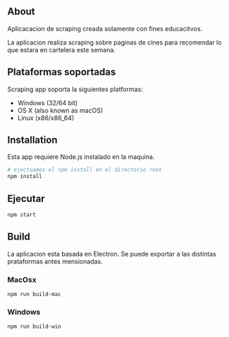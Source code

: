 ## About

Aplicacacion de scraping creada solamente con fines educacitvos.

La aplicacion realiza scraping sobre paginas de cines para recomendar lo que estara en cartelera este semana.

## Plataformas soportadas

Scraping app soporta la siguientes platformas:

* Windows (32/64 bit)
* OS X (also known as macOS)
* Linux (x86/x86_64)


## Installation

Esta app requiere Node.js instalado en la maquina.

```sh
# ejectuamos el npm install en el directorio root
npm install 
```
## Ejecutar

```sh
npm start 
```
## Build

La aplicacion esta basada en Electron. Se puede exportar a las distintas prataformas antes mensionadas.

### MacOsx
 
```
npm run build-mac 
```
### Windows
 
```
npm run build-win 
```

